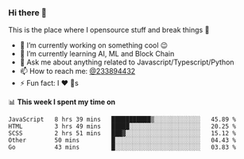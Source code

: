 ### Hi there 👋

<!--
**a233894432/a233894432** is a ✨ _special_ ✨ repository because its `README.md` (this file) appears on your GitHub profile.

Here are some ideas to get you started:

- 🔭 I’m currently working on ...
- 🌱 I’m currently learning ...
- 👯 I’m looking to collaborate on ...
- 🤔 I’m looking for help with ...
- 💬 Ask me about ...
- 📫 How to reach me: ...
- 😄 Pronouns: ...
- ⚡ Fun fact: ...
-->
 
 
This is the place where I opensource stuff and break things :rofl:

- 🔭 I’m currently working on something cool :wink:
- 🌱 I’m currently learning AI, ML and Block Chain
- 💬 Ask me about anything related to Javascript/Typescript/Python
- 📫 How to reach me: [@233894432](https://twitter.com/233894432)
- ⚡ Fun fact: I :heart: :dog:s

📊 **This week I spent my time on**
<!--START_SECTION:waka-->
```text
JavaScript   8 hrs 39 mins   ███████████▒░░░░░░░░░░░░░   45.89 % 
HTML         3 hrs 49 mins   █████░░░░░░░░░░░░░░░░░░░░   20.25 % 
SCSS         2 hrs 51 mins   ███▓░░░░░░░░░░░░░░░░░░░░░   15.12 % 
Other        50 mins         █░░░░░░░░░░░░░░░░░░░░░░░░   04.43 % 
Go           43 mins         █░░░░░░░░░░░░░░░░░░░░░░░░   03.83 % 
```
<!--END_SECTION:waka-->
